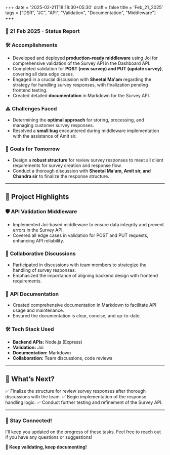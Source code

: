 +++
date = '2025-02-21T18:18:30+05:30'
draft = false
title = 'Feb_21_2025'
tags = ["DSR", "JC", "API", "Validation", "Documentation", "Middleware"]
+++

### **📆 21 Feb 2025 - Status Report**
<!--more-->
### **🛠 Accomplishments**

- Developed and deployed **production-ready middleware** using Joi for comprehensive validation of the Survey API in the Dashboard API.
- Completed validation for **POST (new survey) and PUT (update survey)**, covering all data edge cases.
- Engaged in a crucial discussion with **Sheetal Ma'am** regarding the strategy for handling survey responses, with finalization pending frontend testing.
- Created detailed **documentation** in Markdown for the Survey API.

### **⚠️ Challenges Faced**

- Determining the **optimal approach** for storing, processing, and managing customer survey responses.
- Resolved a **small bug** encountered during middleware implementation with the assistance of Amit sir.

### **🎯 Goals for Tomorrow**

- Design a **robust structure** for review survey responses to meet all client requirements for survey creation and response flow.
- Conduct a thorough discussion with **Sheetal Ma'am, Amit sir, and Chandra sir** to finalize the response structure.

---

## 📖 **Project Highlights**

### 🛡️ **API Validation Middleware**

- Implemented Joi-based middleware to ensure data integrity and prevent errors in the Survey API.
- Covered all edge cases in validation for POST and PUT requests, enhancing API reliability.

### 🤝 **Collaborative Discussions**

- Participated in discussions with team members to strategize the handling of survey responses.
- Emphasized the importance of aligning backend design with frontend requirements.

### 📝 **API Documentation**

- Created comprehensive documentation in Markdown to facilitate API usage and maintenance.
- Ensured the documentation is clear, concise, and up-to-date.

### 🛠️ **Tech Stack Used**

- **Backend APIs:** Node.js (Express)
- **Validation:** Joi
- **Documentation:** Markdown
- **Collaboration:** Team discussions, code reviews

---

## 🚀 **What’s Next?**

✅ Finalize the structure for review survey responses after thorough discussions with the team.
✅ Begin implementation of the response handling logic.
✅ Conduct further testing and refinement of the Survey API.

---

### **💬 Stay Connected!**

I'll keep you updated on the progress of these tasks. Feel free to reach out if you have any questions or suggestions!

**🚀 Keep validating, keep documenting!**
